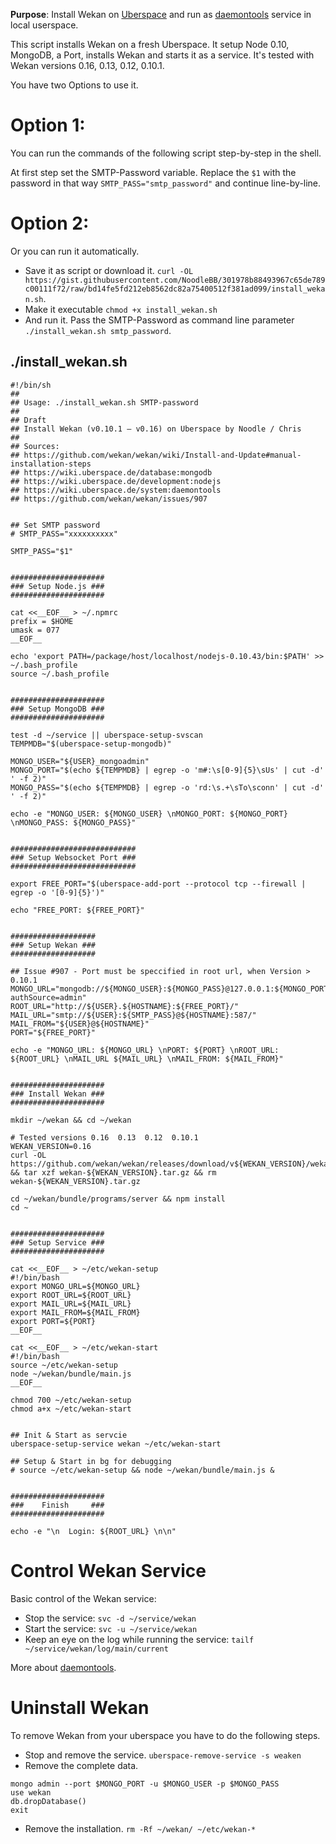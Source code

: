 **Purpose**: Install Wekan on [Uberspace](https://uberspace.de/) and run as [daemontools](https://cr.yp.to/daemontools/faq/create.html) service in local userspace.

This script installs Wekan on a fresh Uberspace. It setup Node 0.10, MongoDB, a Port, installs Wekan and starts it as a service. It's tested with Wekan versions 0.16, 0.13, 0.12, 0.10.1. 

You have two Options to use it.

# Option 1:
You can run the commands of the following script step-by-step in the shell. 

At first step set the SMTP-Password variable. Replace the `$1` with the password in that way `SMTP_PASS="smtp_password"` and continue line-by-line.

# Option 2:
Or you can run it automatically.
* Save it as script or download it. `curl -OL https://gist.githubusercontent.com/NoodleBB/301978b88493967c65de789c00111f72/raw/bd14fe5fd212eb8562dc82a75400512f381ad099/install_wekan.sh`.
* Make it executable `chmod +x install_wekan.sh` 
* And run it. Pass the SMTP-Password as command line parameter `./install_wekan.sh smtp_password`. 

## ./install_wekan.sh
```
#!/bin/sh
## 
## Usage: ./install_wekan.sh SMTP-password
##
## Draft
## Install Wekan (v0.10.1 – v0.16) on Uberspace by Noodle / Chris
## 
## Sources: 
## https://github.com/wekan/wekan/wiki/Install-and-Update#manual-installation-steps
## https://wiki.uberspace.de/database:mongodb
## https://wiki.uberspace.de/development:nodejs
## https://wiki.uberspace.de/system:daemontools
## https://github.com/wekan/wekan/issues/907


## Set SMTP password
# SMTP_PASS="xxxxxxxxxx"

SMTP_PASS="$1"


#####################
### Setup Node.js ###
#####################

cat <<__EOF__ > ~/.npmrc
prefix = $HOME
umask = 077
__EOF__

echo 'export PATH=/package/host/localhost/nodejs-0.10.43/bin:$PATH' >> ~/.bash_profile
source ~/.bash_profile


#####################
### Setup MongoDB ###
#####################

test -d ~/service || uberspace-setup-svscan
TEMPMDB="$(uberspace-setup-mongodb)"

MONGO_USER="${USER}_mongoadmin"
MONGO_PORT="$(echo ${TEMPMDB} | egrep -o 'm#:\s[0-9]{5}\sUs' | cut -d' ' -f 2)"
MONGO_PASS="$(echo ${TEMPMDB} | egrep -o 'rd:\s.+\sTo\sconn' | cut -d' ' -f 2)"

echo -e "MONGO_USER: ${MONGO_USER} \nMONGO_PORT: ${MONGO_PORT} \nMONGO_PASS: ${MONGO_PASS}"


############################
### Setup Websocket Port ###
############################

export FREE_PORT="$(uberspace-add-port --protocol tcp --firewall | egrep -o '[0-9]{5}')"

echo "FREE_PORT: ${FREE_PORT}"


###################
### Setup Wekan ###
###################

## Issue #907 - Port must be speccified in root url, when Version > 0.10.1
MONGO_URL="mongodb://${MONGO_USER}:${MONGO_PASS}@127.0.0.1:${MONGO_PORT}/wekan?authSource=admin"
ROOT_URL="http://${USER}.${HOSTNAME}:${FREE_PORT}/"
MAIL_URL="smtp://${USER}:${SMTP_PASS}@${HOSTNAME}:587/"
MAIL_FROM="${USER}@${HOSTNAME}"
PORT="${FREE_PORT}"

echo -e "MONGO_URL: ${MONGO_URL} \nPORT: ${PORT} \nROOT_URL: ${ROOT_URL} \nMAIL_URL ${MAIL_URL} \nMAIL_FROM: ${MAIL_FROM}"


#####################
### Install Wekan ###
#####################

mkdir ~/wekan && cd ~/wekan

# Tested versions 0.16  0.13  0.12  0.10.1
WEKAN_VERSION=0.16
curl -OL https://github.com/wekan/wekan/releases/download/v${WEKAN_VERSION}/wekan-${WEKAN_VERSION}.tar.gz && tar xzf wekan-${WEKAN_VERSION}.tar.gz && rm wekan-${WEKAN_VERSION}.tar.gz

cd ~/wekan/bundle/programs/server && npm install
cd ~


#####################
### Setup Service ###
#####################

cat <<__EOF__ > ~/etc/wekan-setup
#!/bin/bash
export MONGO_URL=${MONGO_URL}
export ROOT_URL=${ROOT_URL}
export MAIL_URL=${MAIL_URL}
export MAIL_FROM=${MAIL_FROM}
export PORT=${PORT}
__EOF__

cat <<__EOF__ > ~/etc/wekan-start
#!/bin/bash
source ~/etc/wekan-setup
node ~/wekan/bundle/main.js
__EOF__

chmod 700 ~/etc/wekan-setup
chmod a+x ~/etc/wekan-start


## Init & Start as servcie
uberspace-setup-service wekan ~/etc/wekan-start

## Setup & Start in bg for debugging
# source ~/etc/wekan-setup && node ~/wekan/bundle/main.js &


#####################
###    Finish     ###
#####################

echo -e "\n  Login: ${ROOT_URL} \n\n"
```

# Control Wekan Service
Basic control of the Wekan service:
* Stop the service: `svc -d ~/service/wekan`
* Start the service: `svc -u ~/service/wekan`
* Keep an eye on the log while running the service: `tailf ~/service/wekan/log/main/current`

More about [daemontools](https://cr.yp.to/daemontools/faq/create.html).


# Uninstall Wekan
To remove Wekan from your uberspace you have to do the following steps.
* Stop and remove the service. 
`uberspace-remove-service -s weaken`
* Remove the complete data. 
```
mongo admin --port $MONGO_PORT -u $MONGO_USER -p $MONGO_PASS
use wekan
db.dropDatabase()
exit
```
* Remove the installation. 
`rm -Rf ~/wekan/ ~/etc/wekan-*`